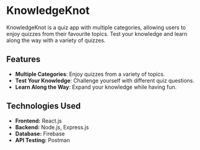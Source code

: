 # KnowledgeKnot

KnowledgeKnot is a quiz app with multiple categories, allowing users to enjoy quizzes from their favourite topics. Test your knowledge and learn along the way with a variety of quizzes.

## Features

- **Multiple Categories**: Enjoy quizzes from a variety of topics.
- **Test Your Knowledge**: Challenge yourself with different quiz questions.
- **Learn Along the Way**: Expand your knowledge while having fun.

## Technologies Used

- **Frontend:** React.js
- **Backend:** Node.js, Express.js
- **Database:** Firebase
- **API Testing:** Postman